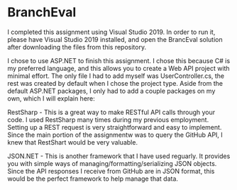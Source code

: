 # BranchEval

I completed this assignment using Visual Studio 2019. In order to run it, please have Visual Studio 2019 installed, and open the BrancEval solution after downloading the files from this repository.

I chose to use ASP.NET to finish this assignment. I chose this because C# is my preferred language, and this allows you to create a Web API project with minimal effort. The only file I had to add myself was UserController.cs, the rest was created by default when I chose the project type. Aside from the default ASP.NET packages, I only had to add a couple packages on my own, which I will explain here:

RestSharp - This is a great way to make RESTful API calls through your code. I used RestSharp many times during my previous employment. Setting up a REST request is very straightforward and easy to implement. Since the main portion of the assignmentw was to query the GitHub API, I knew that RestShart would be very valuable.

JSON.NET - This is another framework that I have used reguarly. It provides you with simple ways of managing/formatting/serializing JSON objects. Since the API responses I receive from GitHub are in JSON format, this would be the perfect framework to help manage that data.
